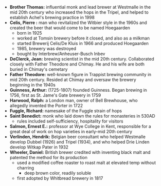 * **Brother Thomas:** influential monk and lead brewer at Westmalle in the mid 20th century who increased the hops in the Tripel, and helped to establish Achel's brewing practice in 1998
* **Celis, Pierre :** man who revitalized the Witbier style in the 1960s and created the beer that would come to be named Hoegaarden
	* born in 1925
	* worked at Tomsin brewery before it closed, and also as a milkman
	* started Brewerij Celis/De Kluis in 1966 and produced Hoegaarden
	* 1985, brewery was destroyed
	* bought by Interbrew/Anheuser-Busch Inbev
* **DeClerck, Jean:** brewing scientist in the mid 20th century. Collaborated closely with Father Theodore and Chimay. He and his wife are both buried in Chimay's cemetary
* **Father Theodore:** well-known figure in Trappist brewing community in mid 20th century. Resided at Chimay and oversaw the brewery beginning in the 1940s
* **Guinness, Arthur:** (1725-1807) founded Guinness. Began brewing in 1756, first as St. Jame's Gate brewery in 1759
* **Harwood, Ralph:** a London man, owner of Bell Brewhouse, who allegedly invented the Porter in 1722
* **Fuggle, Richard:** namesake of the Fuggle strain of hops
* **Saint Benedict:** monk who laid down the rules for monasteries in 530AD
	* rules included self-sufficiency, hospitality for visitors
* **Salmon, Ernest E.:** professor at Wye College in Kent, responsible for a great deal of work on hop varieties in early-mid 20th century
* **Verlinden, Hendrik:** Belgian beer consultant who helped Westmalle develop Dubbel (1926) and Tripel (1934), and who helped Drie Linden develop Witkap Pater in 1932
* **Wheeler, Daniel:** British brewer credited with inventing black malt and patented the method for its production
	* used a modified coffee roaster to roast malt at elevated temp without charring
		* deep brown color, readily soluble
	* first adopted by Whitbread brewery in 1817

